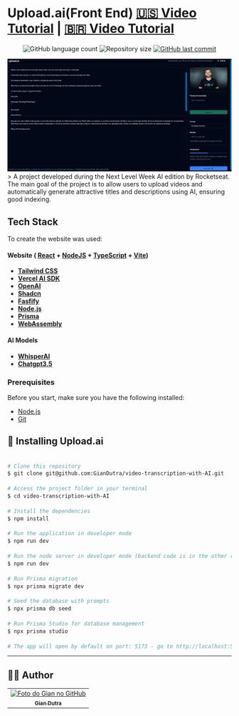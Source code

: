 # Upload.ai(Front End) [:us: Video Tutorial](https://www.youtube.com/watch?v=dVNYoW7_m1A) | [:brazil: Video Tutorial](https://www.youtube.com/watch?v=CRXL5d8ZSx8)

<p align="center">
  <img alt="GitHub language count" src="https://img.shields.io/github/languages/count/GianDutra/Upload.ai_front_end?color=%2304D361">

  <img alt="Repository size" src="https://img.shields.io/github/repo-size/GianDutra/Upload.ai_front_end">

   <a href="https://github.com/GianDutra/Upload.ai_front_end/commits/master">
    <img alt="GitHub last commit" src="https://img.shields.io/github/last-commit/GianDutra/Upload.ai_front_end">
  </a>
  
</p>
<img src="./.github/1.png" alt="video-transcription-with-AI" title="Upload.ai_front_end">
> A project developed during the Next Level Week AI edition by Rocketseat.  The main goal of the project is to allow users to upload videos and automatically generate attractive titles and descriptions using AI, ensuring good indexing.

## Tech Stack

To create the website was used:

#### **Website**  ( [React](https://reactjs.org/) + [NodeJS](https://nodejs.org)  +  [TypeScript](https://www.typescriptlang.org/) + [Vite](https://vitejs.dev/))

- **[Tailwind CSS](https://tailwindcss.com/)**
- **[Vercel AI SDK](https://vercel.com/blog/introducing-the-vercel-ai-sdk)**
- **[OpenAI](https://openai.com/)**
- **[Shadcn](https://ui.shadcn.com/examples/dashboard)**
- **[Fasfify](https://fastify.dev/)**
- **[Node.js](https://nodejs.org/en/)**
- **[Prisma](https://www.prisma.io/)**
- **[WebAssembly](https://webassembly.org/)**

#### **AI Models**

- **[WhisperAI](https://openai.com/blog/introducing-chatgpt-and-whisper-apis)**
- **[Chatgpt3.5](https://openai.com/blog/introducing-chatgpt-and-whisper-apis)**

### Prerequisites

Before you start, make sure you have the following installed:

- [Node.js](https://nodejs.org/en/)
- [Git](https://git-scm.com)

 
## 🚀 Installing Upload.ai

 
```bash

# Clone this repository
$ git clone git@github.com:GianDutra/video-transcription-with-AI.git

# Access the project folder in your terminal
$ cd video-transcription-with-AI

# Install the dependencies
$ npm install

# Run the application in developer mode
$ npm run dev

# Run the node server in developer mode (backend code is in the other repository)
$ npm run dev

# Run Prisma migration 
$ npx prisma migrate dev

# Seed the database with prompts
$ npx prisma db seed

# Run Prisma Studio for database management
$ npx prisma studio

# The app will open by default on port: 5173 - go to http://localhost:5173/

```


---


## 👨‍💼 Author

<table>
  <tr>
    <td align="center">
      <a href="#">
        <img src="https://github.com/GianDutra.png" width="100px;" alt="Foto do Gian no GitHub"/><br>
        <sub>
          <b>Gian Dutra</b>
        </sub>
      </a>
    </td>
  </tr>
</table>
